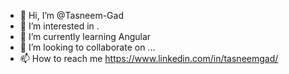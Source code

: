 - 👋 Hi, I’m @Tasneem-Gad
- 👀 I’m interested in .
- 🌱 I’m currently learning Angular 
- 💞️ I’m looking to collaborate on ...
- 📫 How to reach me https://www.linkedin.com/in/tasneemgad/

<!---
Tasneem-Gad/Tasneem-Gad is a ✨ special ✨ repository because its `README.md` (this file) appears on your GitHub profile.
You can click the Preview link to take a look at your changes.
--->
